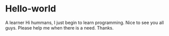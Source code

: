 # Hello-world
A learner
Hi hummans,
I just begin to learn programming. Nice to see you all guys. Please help me when there is a need. Thanks.
